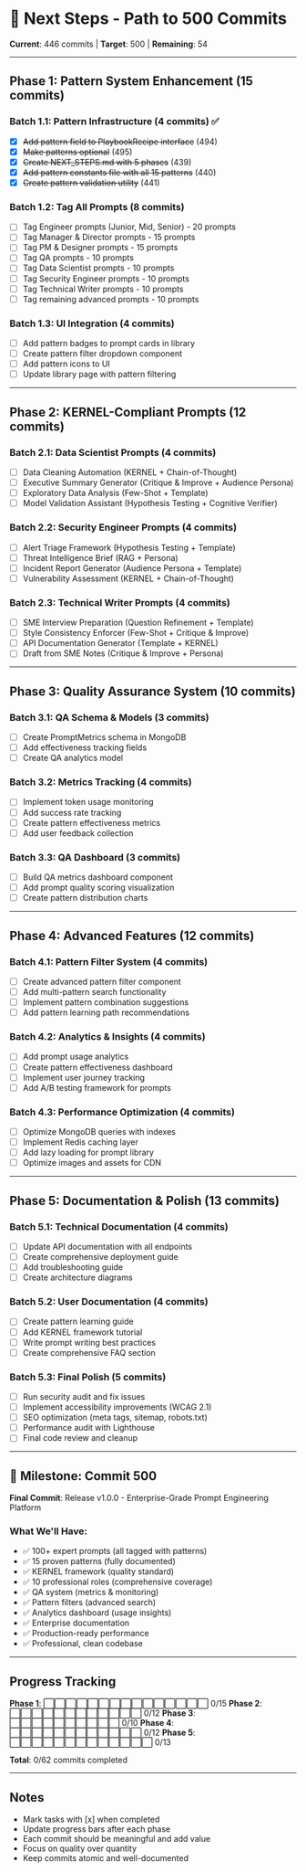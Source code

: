 # 🎯 Next Steps - Path to 500 Commits

**Current**: 446 commits | **Target**: 500 | **Remaining**: 54

---

## Phase 1: Pattern System Enhancement (15 commits)

### Batch 1.1: Pattern Infrastructure (4 commits) ✅

- [x] ~~Add pattern field to PlaybookRecipe interface~~ (494)
- [x] ~~Make patterns optional~~ (495)
- [x] ~~Create NEXT_STEPS.md with 5 phases~~ (439)
- [x] ~~Add pattern constants file with all 15 patterns~~ (440)
- [x] ~~Create pattern validation utility~~ (441)

### Batch 1.2: Tag All Prompts (8 commits)

- [ ] Tag Engineer prompts (Junior, Mid, Senior) - 20 prompts
- [ ] Tag Manager & Director prompts - 15 prompts
- [ ] Tag PM & Designer prompts - 15 prompts
- [ ] Tag QA prompts - 10 prompts
- [ ] Tag Data Scientist prompts - 10 prompts
- [ ] Tag Security Engineer prompts - 10 prompts
- [ ] Tag Technical Writer prompts - 10 prompts
- [ ] Tag remaining advanced prompts - 10 prompts

### Batch 1.3: UI Integration (4 commits)

- [ ] Add pattern badges to prompt cards in library
- [ ] Create pattern filter dropdown component
- [ ] Add pattern icons to UI
- [ ] Update library page with pattern filtering

---

## Phase 2: KERNEL-Compliant Prompts (12 commits)

### Batch 2.1: Data Scientist Prompts (4 commits)

- [ ] Data Cleaning Automation (KERNEL + Chain-of-Thought)
- [ ] Executive Summary Generator (Critique & Improve + Audience Persona)
- [ ] Exploratory Data Analysis (Few-Shot + Template)
- [ ] Model Validation Assistant (Hypothesis Testing + Cognitive Verifier)

### Batch 2.2: Security Engineer Prompts (4 commits)

- [ ] Alert Triage Framework (Hypothesis Testing + Template)
- [ ] Threat Intelligence Brief (RAG + Persona)
- [ ] Incident Report Generator (Audience Persona + Template)
- [ ] Vulnerability Assessment (KERNEL + Chain-of-Thought)

### Batch 2.3: Technical Writer Prompts (4 commits)

- [ ] SME Interview Preparation (Question Refinement + Template)
- [ ] Style Consistency Enforcer (Few-Shot + Critique & Improve)
- [ ] API Documentation Generator (Template + KERNEL)
- [ ] Draft from SME Notes (Critique & Improve + Persona)

---

## Phase 3: Quality Assurance System (10 commits)

### Batch 3.1: QA Schema & Models (3 commits)

- [ ] Create PromptMetrics schema in MongoDB
- [ ] Add effectiveness tracking fields
- [ ] Create QA analytics model

### Batch 3.2: Metrics Tracking (4 commits)

- [ ] Implement token usage monitoring
- [ ] Add success rate tracking
- [ ] Create pattern effectiveness metrics
- [ ] Add user feedback collection

### Batch 3.3: QA Dashboard (3 commits)

- [ ] Build QA metrics dashboard component
- [ ] Add prompt quality scoring visualization
- [ ] Create pattern distribution charts

---

## Phase 4: Advanced Features (12 commits)

### Batch 4.1: Pattern Filter System (4 commits)

- [ ] Create advanced pattern filter component
- [ ] Add multi-pattern search functionality
- [ ] Implement pattern combination suggestions
- [ ] Add pattern learning path recommendations

### Batch 4.2: Analytics & Insights (4 commits)

- [ ] Add prompt usage analytics
- [ ] Create pattern effectiveness dashboard
- [ ] Implement user journey tracking
- [ ] Add A/B testing framework for prompts

### Batch 4.3: Performance Optimization (4 commits)

- [ ] Optimize MongoDB queries with indexes
- [ ] Implement Redis caching layer
- [ ] Add lazy loading for prompt library
- [ ] Optimize images and assets for CDN

---

## Phase 5: Documentation & Polish (13 commits)

### Batch 5.1: Technical Documentation (4 commits)

- [ ] Update API documentation with all endpoints
- [ ] Create comprehensive deployment guide
- [ ] Add troubleshooting guide
- [ ] Create architecture diagrams

### Batch 5.2: User Documentation (4 commits)

- [ ] Create pattern learning guide
- [ ] Add KERNEL framework tutorial
- [ ] Write prompt writing best practices
- [ ] Create comprehensive FAQ section

### Batch 5.3: Final Polish (5 commits)

- [ ] Run security audit and fix issues
- [ ] Implement accessibility improvements (WCAG 2.1)
- [ ] SEO optimization (meta tags, sitemap, robots.txt)
- [ ] Performance audit with Lighthouse
- [ ] Final code review and cleanup

---

## 🎉 Milestone: Commit 500

**Final Commit**: Release v1.0.0 - Enterprise-Grade Prompt Engineering Platform

### What We'll Have:

- ✅ 100+ expert prompts (all tagged with patterns)
- ✅ 15 proven patterns (fully documented)
- ✅ KERNEL framework (quality standard)
- ✅ 10 professional roles (comprehensive coverage)
- ✅ QA system (metrics & monitoring)
- ✅ Pattern filters (advanced search)
- ✅ Analytics dashboard (usage insights)
- ✅ Enterprise documentation
- ✅ Production-ready performance
- ✅ Professional, clean codebase

---

## Progress Tracking

**Phase 1**: ⬜⬜⬜⬜⬜⬜⬜⬜⬜⬜⬜⬜⬜⬜⬜ 0/15
**Phase 2**: ⬜⬜⬜⬜⬜⬜⬜⬜⬜⬜⬜⬜ 0/12
**Phase 3**: ⬜⬜⬜⬜⬜⬜⬜⬜⬜⬜ 0/10
**Phase 4**: ⬜⬜⬜⬜⬜⬜⬜⬜⬜⬜⬜⬜ 0/12
**Phase 5**: ⬜⬜⬜⬜⬜⬜⬜⬜⬜⬜⬜⬜⬜ 0/13

**Total**: 0/62 commits completed

---

## Notes

- Mark tasks with [x] when completed
- Update progress bars after each phase
- Each commit should be meaningful and add value
- Focus on quality over quantity
- Keep commits atomic and well-documented
